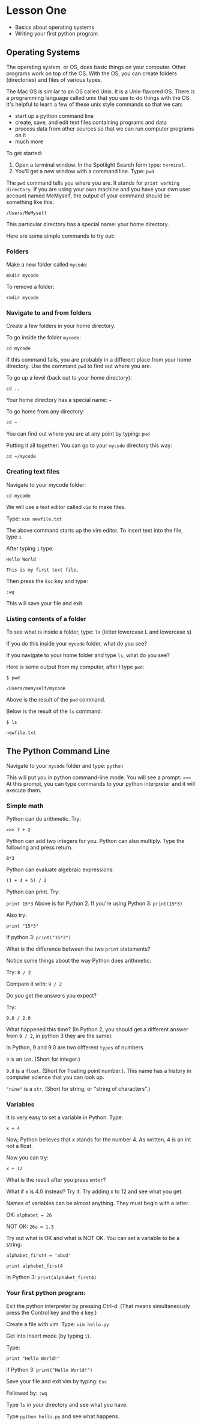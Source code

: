 # Lesson One

- Basics about operating systems
- Writing your first python program

## Operating Systems

The operating system, or OS, does basic things on your computer. Other programs work on top of the OS. With the OS, you can create folders (directories) and files of various types. 

The Mac OS is similar to an OS called Unix. It is a Unix-flavored OS. There is a programming language called unix that you use to do things with the OS. It's helpful to learn a few of these unix style commands so that we can: 

- start up a python command line
- create, save, and edit text files containing programs and data
- process data from other sources so that we can run computer programs on it
- much more

To get started: 

1. Open a terminal window. In the Spotlight Search form type: `terminal`. 
2. You'll get a new window with a command line. Type: `pwd` 

The `pwd` command tells you where you are. It stands for `print working directory`. If you are using your own machine and you have your own user account named MeMyself, the output of your command should be something like this: 

`/Users/MeMyself`

This particular directory has a special name: your home directory. 

Here are some simple commands to try out: 

### Folders
Make a new folder called `mycode`: 

`mkdir mycode`

To remove a folder: 

`rmdir mycode`

### Navigate to and from folders

Create a few folders in your home directory. 

To go inside the folder `mycode`:

`cd mycode`

If this command fails, you are probably in a different place from your home directory. Use the command `pwd` to find out where you are. 

To go up a level (back out to your home directory):

`cd ..`

Your home directory has a special name: `~`

To go home from any directory: 

`cd ~`

You can find out where you are at any point by typing: `pwd`

Putting it all together: You can go to your `mycode` directory this way: 

`cd ~/mycode`

### Creating text files

Navigate to your mycode folder: 

`cd mycode`

We will use a text editor called `vim` to make files. 

Type: `vim newfile.txt`

The above command starts up the vim editor. To insert text into the file, type `i`

After typing `i` type: 

`Hello World`

`This is my first text file.`

Then press the `Esc` key and type: 

`:wq`

This will save your file and exit. 

### Listing contents of a folder

To see what is inside a folder, type: `ls`
(letter lowercase L and lowercase s)

If you do this inside your `mycode` folder, what do you see? 

If you navigate to your home folder and type `ls`, what do you see? 

Here is some output from my computer, after I type `pwd`: 

`$ pwd`

`/Users/memyself/mycode`

Above is the result of the `pwd` command. 

Below is the result of the `ls` command: 

`$ ls`

`newfile.txt`

## The Python Command Line

Navigate to your `mycode` folder and type: `python`

This will put you in python command-line mode. You will see a prompt: `>>>`
At this prompt, you can type commands to your python interpreter and it will execute them. 

### Simple math

Python can do arithmetic. Try: 

`>>> 7 + 2`

Python can add two integers for you. Python can also multiply. Type the following and press return. 

`8*3`

Python can evaluate algebraic expressions:

`(1 + 4 + 5) / 2`

Python can print. Try: 

`print 15*3`
Above is for Python 2. If you're using Python 3: 
`print(15*3)`

Also try: 

`print "15*3"`

If python 3: 
`print("15*3")`

What is the difference between the two `print` statements? 

Notice some things about the way Python does arithmetic:

Try: 
`8 / 2`

Compare it with: 
`9 / 2`

Do you get the answers you expect? 

Try: 

`9.0 / 2.0`

What happened this time? (In Python 2, you should get a different answer from `9 / 2`, in python 3 they are the same). 

In Python, 9 and 9.0 are two different `types` of numbers. 

`9` is an `int`. (Short for integer.)

`9.0` is a `float`. (Short for floating point number.). This name has a history in computer science that you can look up. 

`"nine"` is a `str`. (Short for string, or "string of characters".) 

### Variables

It is very easy to set a variable in Python. Type: 

`x = 4`

Now, Python believes that x stands for the number 4. As written, 4 is an int not a float. 

Now you can try: 

`x + 12` 

What is the result after you press `enter`? 

What if x is 4.0 instead? Try it. Try adding x to 12 and see what you get. 

Names of variables can be almost anything. They must begin with a letter. 

OK: `alphabet = 26`

NOT OK: `26a = 1.3`

Try out what is OK and what is NOT OK. 
You can set a variable to be a string: 

`alphabet_first4 = 'abcd'`

`print alphabet_first4`

In Python 3: 
`print(alphabet_first4)`

### Your first python program: 

Exit the python interpreter by pressing Ctrl-d. (That means simultaneously press the Control key and the `d` key.)

Create a file with vim. Type: `vim hello.py`

Get into Insert mode (by typing `i`). 

Type: 

`print "Hello World!" `

if Python 3: 
`print("Hello World!")`

Save your file and exit vim by typing: `Esc`

Followed by: `:wq`

Type `ls` in your directory and see what you have. 

Type `python hello.py` and see what happens. 




